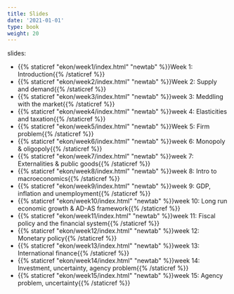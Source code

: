 ```yaml
---
title: Slides
date: '2021-01-01'
type: book
weight: 20
---
```


slides:

- {{% staticref "ekon/week1/index.html" "newtab" %}}Week 1: Introduction{{% /staticref %}}
- {{% staticref "ekon/week2/index.html" "newtab" %}}Week 2: Supply and demand{{% /staticref %}}
- {{% staticref "ekon/week3/index.html" "newtab" %}}week 3: Meddling with the market{{% /staticref %}}
- {{% staticref "ekon/week4/index.html" "newtab" %}}week 4: Elasticities and taxation{{% /staticref %}}
- {{% staticref "ekon/week5/index.html" "newtab" %}}Week 5: Firm problem{{% /staticref %}}
- {{% staticref "ekon/week6/index.html" "newtab" %}}week 6: Monopoly & oligopoly{{% /staticref %}}
- {{% staticref "ekon/week7/index.html" "newtab" %}}week 7: Externalities & public goods{{% /staticref %}}
- {{% staticref "ekon/week8/index.html" "newtab" %}}week 8: Intro to macroeconomics{{% /staticref %}}
- {{% staticref "ekon/week9/index.html" "newtab" %}}week 9: GDP, inflation and unemployment{{% /staticref %}}
- {{% staticref "ekon/week10/index.html" "newtab" %}}week 10: Long run economic growth & AD-AS framework{{% /staticref %}}
- {{% staticref "ekon/week11/index.html" "newtab" %}}week 11: Fiscal policy and the financial system{{% /staticref %}}
- {{% staticref "ekon/week12/index.html" "newtab" %}}week 12: Monetary policy{{% /staticref %}}
- {{% staticref "ekon/week13/index.html" "newtab" %}}week 13: International finance{{% /staticref %}}
- {{% staticref "ekon/week14/index.html" "newtab" %}}week 14: Investment, uncertainty, agency problem{{% /staticref %}}
- {{% staticref "ekon/week15/index.html" "newtab" %}}week 15: Agency problem, uncertainty{{% /staticref %}}